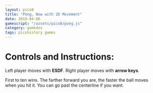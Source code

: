 ```yaml
---
layout: pico8
title: "Pong, Now with 2D Movement"
date: 2018-04-06
gamescript: "/assets/pico8/pong.js"
category: gamedev
tags: picohistory games
---
```


# Controls and Instructions:

Left player moves with **ESDF**. Right player moves with **arrow keys**.

First to ten wins. The farther forward you are, the faster the ball moves
when you hit it. You can go past the centerline if you want.
